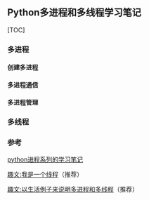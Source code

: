 ## Python多进程和多线程学习笔记

[TOC]

### 多进程

#### 创建多进程

#### 多进程通信

#### 多进程管理

### 多线程



### 参考

[python进程系列的学习笔记](https://segmentfault.com/u/charliecharlie/articles?page=1)

[趣文:我是一个线程](http://blog.jobbole.com/99883/)（推荐）

[趣文:以生活例子来说明多进程和多线程](http://mp.weixin.qq.com/s?__biz=MjM5OTMxMzA4NQ==&mid=2655932144&idx=1&sn=2f6a122d5e0363f2dbb85fc2b7e406cd&scene=0#rd)（推荐）

